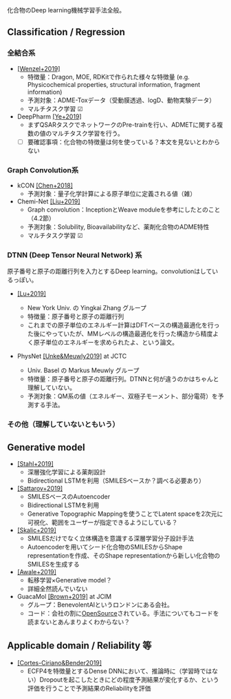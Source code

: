 化合物のDeep learning機械学習手法全般。

## Classification / Regression

### 全結合系

* [[Wenzel+2019]](https://doi.org/10.1021/acs.jcim.8b00785)
  * 特徴量：Dragon, MOE, RDKitで作られた様々な特徴量 (e.g. Physicochemical properties, structural information, fragment information)
  * 予測対象：ADME-Toxデータ（受動膜透過、logD、動物実験データ）
  * マルチタスク学習 ☑
* DeepPharm [[Ye+2019]](https://doi.org/10.1021/acs.molpharmaceut.8b00816)
  * まずQSARタスクでネットワークのPre-trainを行い、ADMETに関する複数の値のマルチタスク学習を行う。
  * [ ] 要確認事項：化合物の特徴量は何を使っている？本文を見ないとわからない
  
### Graph Convolution系
* kCON [[Chen+2018]](https://pubs.acs.org/doi/10.1021/acs.jctc.8b00149)
  * 予測対象：量子化学計算による原子単位に定義される値（雑）
* Chemi-Net [[Liu+2019]](https://www.mdpi.com/1422-0067/20/14/3389)
  * Graph convolution：InceptionとWeave moduleを参考にしたとのこと（4.2節）
  * 予測対象：Solubility, Bioavailabilityなど、薬剤化合物のADME特性
  * マルチタスク学習 ☑

### DTNN (Deep Tensor Neural Network) 系
原子番号と原子の距離行列を入力とするDeep learning。convolutionはしているっぽい。
* [[Lu+2019]](https://pubs.acs.org/doi/10.1021/acs.jctc.9b00001)
  * New York Univ. の Yingkai Zhang グループ
  * 特徴量：原子番号と原子の距離行列
  * これまでの原子単位のエネルギー計算はDFTベースの構造最適化を行った後にやっていたが、MMレベルの構造最適化を行った構造から精度よく原子単位のエネルギーを求められたよ、という論文。
  
* PhysNet [[Unke&Meuwly2019]](https://pubs.acs.org/doi/10.1021/acs.jctc.9b00181) at JCTC
  * Univ. Basel の Markus Meuwly グループ
  * 特徴量：原子番号と原子の距離行列。DTNNと何が違うのかはちゃんと理解していない。
  * 予測対象：QM系の値（エネルギー、双極子モーメント、部分電荷）を予測する手法。
  
### その他（理解していないともいう）
<!--
テンプレート
* [[NAME+YYYY]](ARTICLE ADDRESS) at JOURNAL NAME
  * グループ：
  * 特徴量：
  * 予測対象：
  * マルチタスク学習 ☑ or □ 
  * 推しポイント：
-->


## Generative model

* [[Stahl+2019]](https://pubs.acs.org/doi/10.1021/acs.jcim.9b00325)
  * 深層強化学習による薬剤設計
  * Bidirectional LSTMを利用（SMILESベースか？調べる必要あり）
* [[Sattarov+2019]](https://pubs.acs.org/doi/10.1021/acs.jcim.8b00751)
  * SMILESベースのAutoencoder
  * Bidirectional LSTMを利用
  * Generative Topographic Mappingを使うことでLatent spaceを2次元に可視化、範囲をユーザーが指定できるようにしている？
* [[Skalic+2019]](https://pubs.acs.org/doi/10.1021/acs.jcim.8b00706)
  * SMILESだけでなく立体構造を意識する深層学習分子設計手法
  * Autoencoderを用いてシード化合物のSMILESからShape representationを作成、そのShape representationから新しい化合物のSMILESを生成する
* [[Awale+2019]](https://pubs.acs.org/doi/10.1021/acs.jcim.8b00902)
  * 転移学習×Generative model？
  * 詳細全然読んでいない
* GuacaMol [[Brown+2019]](https://pubs.acs.org/doi/10.1021/acs.jcim.8b00839) at JCIM
  * グループ：BenevolentAIというロンドンにある会社。
  * コード：会社の割に[OpenSource](https://github.com/BenevolentAI/guacamol)されている。手法についてもコードを読まないとあんまりよくわからない？ 

## Applicable domain / Reliability 等

* [[Cortes-Ciriano&Bender2019]](https://doi.org/10.1021/acs.jcim.9b00297)
  *  ECFP4を特徴量とするDense DNNにおいて、推論時に（学習時ではない）Dropoutを起こしたときにどの程度予測結果が変化するか、という評価を行うことで予測結果のReliabilityを評価

<!--
テンプレート
* [[NAME+YYYY]](ARTICLE ADDRESS) at JOURNAL NAME
  * 特徴量：
  * 予測対象：
  * マルチタスク学習 ☑ or □ 
  * 推しポイント：
-->
